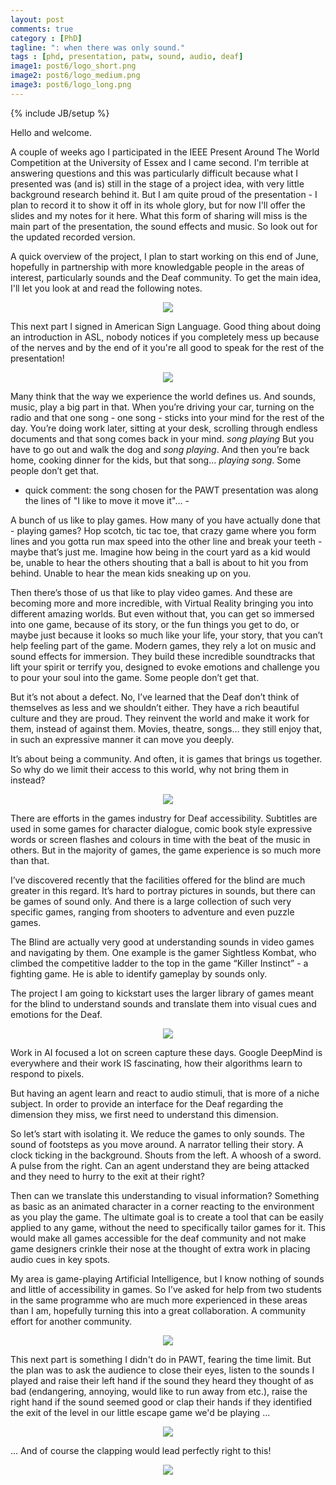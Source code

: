 ```yaml
---
layout: post
comments: true
category : [PhD]
tagline: ": when there was only sound."
tags : [phd, presentation, patw, sound, audio, deaf]
image1: post6/logo_short.png
image2: post6/logo_medium.png
image3: post6/logo_long.png
---
```

{% include JB/setup %}

Hello and welcome. 

A couple of weeks ago I participated in the IEEE Present Around The World Competition at the University of Essex and I came second. I'm terrible at answering questions and this was particularly difficult because what I presented was (and is) still in the stage of a project idea, with very little background research behind it. But I am quite proud of the presentation - I plan to record it to show it off in its whole glory, but for now I'll offer the slides and my notes for it here. What this form of sharing will miss is the main part of the presentation, the sound effects and music. So look out for the updated recorded version.

A quick overview of the project, I plan to start working on this end of June, hopefully in partnership with more knowledgable people in the areas of interest, particularly sounds and the Deaf community. To get the main idea, I'll let you look at and read the following notes.

<center><img src="{{ site.url }}/assets/images/post7/pres/Slide1.PNG"/></center>

This next part I signed in American Sign Language. Good thing about doing an introduction in ASL, nobody notices if you completely mess up because of the nerves and by the end of it you're all good to speak for the rest of the presentation!

<center><img src="{{ site.url }}/assets/images/post7/pres/Slide2.PNG"/></center>

Many think that the way we experience the world defines us. And sounds, music, play a big part in that. When you’re driving your car, turning on the radio and that one song - one song - sticks into your mind for the rest of the day. You’re doing work later, sitting at your desk, scrolling through endless documents and that song comes back in your mind. *song playing* But you have to go out and walk the dog and *song playing*. And then you’re back home, cooking dinner for the kids, but that song… *playing song*. Some people don’t get that.

- quick comment: the song chosen for the PAWT presentation was along the lines of "I like to move it move it"... -

A bunch of us like to play games. How many of you have actually done that - playing games? Hop scotch, tic tac toe, that crazy game where you form lines and you gotta run max speed into the other line and break your teeth - maybe that’s just me. Imagine how being in the court yard as a kid would be, unable to hear the others shouting that a ball is about to hit you from behind. Unable to hear the mean kids sneaking up on you.

Then there’s those of us that like to play video games. And these are becoming more and more incredible, with Virtual Reality bringing you into different amazing worlds. But even without that, you can get so immersed into one game, because of its story, or the fun things you get to do, or maybe just because it looks so much like your life, your story, that you can’t help feeling part of the game. Modern games, they rely a lot on music and sound effects for immersion. They build these incredible soundtracks that lift your spirit or terrify you, designed to evoke emotions and challenge you to pour your soul into the game. Some people don’t get that.

But it’s not about a defect. No, I’ve learned that the Deaf don’t think of themselves as less and we shouldn’t either. They have a rich beautiful culture and they are proud. They reinvent the world and make it work for them, instead of against them. Movies, theatre, songs… they still enjoy that, in such an expressive manner it can move you deeply.

It’s about being a community. And often, it is games that brings us together. So why do we limit their access to this world, why not bring them in instead?

<center><img src="{{ site.url }}/assets/images/post7/pres/Slide3.PNG"/></center>

There are efforts in the games industry for Deaf accessibility. Subtitles are used in some games for character dialogue, comic book style expressive words or screen flashes and colours in time with the beat of the music in others. But in the majority of games, the game experience is so much more than that.

I’ve discovered recently that the facilities offered for the blind are much greater in this regard. It’s hard to portray pictures in sounds, but there can be games of sound only. And there is a large collection of such very specific games, ranging from shooters to adventure and even puzzle games.

The Blind are actually very good at understanding sounds in video games and navigating by them. One example is the gamer Sightless Kombat, who climbed the competitive ladder to the top in the game “Killer Instinct” - a fighting game. He is able to identify gameplay by sounds only.

The project I am going to kickstart uses the larger library of games meant for the blind to understand sounds and translate them into visual cues and emotions for the Deaf.

<center><img src="{{ site.url }}/assets/images/post7/pres/Slide4.PNG"/></center>

Work in AI focused a lot on screen capture these days. Google DeepMind is everywhere and their work IS fascinating, how their algorithms learn to respond to pixels.

But having an agent learn and react to audio stimuli, that is more of a niche subject. In order to provide an interface for the Deaf regarding the dimension they miss, we first need to understand this dimension.

So let’s start with isolating it. We reduce the games to only sounds. The sound of footsteps as you move around. A narrator telling their story. A clock ticking in the background. Shouts from the left. A whoosh of a sword. A pulse from the right. Can an agent understand they are being attacked and they need to hurry to the exit at their right?

Then can we translate this understanding to visual information? Something as basic as an animated character in a corner reacting to the environment as you play the game. The ultimate goal is to create a tool that can be easily applied to any game, without the need to specifically tailor games for it. This would make all games accessible for the deaf community and not make game designers crinkle their nose at the thought of extra work in placing audio cues in key spots.

My area is game-playing Artificial Intelligence, but I know nothing of sounds and little of accessibility in games. So I’ve asked for help from two students in the same programme who are much more experienced in these areas than I am, hopefully turning this into a great collaboration. A community effort for another community.

<center><img src="{{ site.url }}/assets/images/post7/pres/Slide5.PNG"/></center>

This next part is something I didn't do in PAWT, fearing the time limit. But the plan was to ask the audience to close their eyes, listen to the sounds I played and raise their left hand if the sound they heard they thought of as bad (endangering, annoying, would like to run away from etc.), raise the right hand if the sound seemed good or clap their hands if they identified the exit of the level in our little escape game we'd be playing ...

<center><img src="{{ site.url }}/assets/images/post7/pres/Slide6.PNG"/></center>

... And of course the clapping would lead perfectly right to this!

<center><img src="{{ site.url }}/assets/images/post7/pres/Slide7.PNG"/></center>

